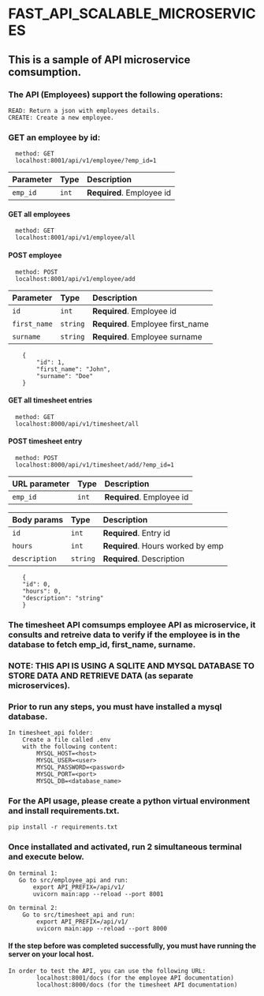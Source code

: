 # FAST_API_SCALABLE_MICROSERVICES

## This is a sample of API microservice comsumption.

### The API (Employees) support the following operations:
    READ: Return a json with employees details.
    CREATE: Create a new employee.

### GET an employee by id:
```http
  method: GET 
  localhost:8001/api/v1/employee/?emp_id=1
```
| Parameter      | Type     | Description                         |
| :------------- | :------- | :---------------------------------  |
| `emp_id`       | `int`    | **Required**. Employee id           |

#### GET all employees
```http
  method: GET
  localhost:8001/api/v1/employee/all
```

#### POST employee
```http
  method: POST
  localhost:8001/api/v1/employee/add
```

| Parameter      | Type     | Description                         |
| :------------- | :------- | :---------------------------------  |
| `id`           | `int`    | **Required**. Employee id           |
| `first_name`   | `string` | **Required**. Employee first_name   |
| `surname`      | `string` | **Required**. Employee surname      |

```http
    {
        "id": 1,
        "first_name": "John",
        "surname": "Doe"
    }
```

#### GET all timesheet entries
```http
  method: GET
  localhost:8000/api/v1/timesheet/all
```

#### POST timesheet entry
```http
  method: POST
  localhost:8000/api/v1/timesheet/add/?emp_id=1
```

| URL parameter  | Type     | Description                         |
| :------------- | :------- | :---------------------------------  |
| `emp_id`       | `int`    | **Required**. Employee id           |


| Body params    | Type     | Description                         |
| :------------- | :------- | :---------------------------------  |
| `id`           | `int`    | **Required**. Entry id              |
| `hours`        | `int`    | **Required**. Hours worked by emp   |
| `description`  | `string` | **Required**. Description           |


```http
    {
    "id": 0,
    "hours": 0,
    "description": "string"
    }
```

### The timesheet API comsumps employee API as microservice, it consults and retreive data to verify if the employee is in the database to fetch emp_id, first_name, surname.

### NOTE: THIS API IS USING A SQLITE AND MYSQL DATABASE TO STORE DATA AND RETRIEVE DATA (as separate microservices).

### Prior to run any steps, you must have installed a mysql database.

    In timesheet_api folder:
        Create a file called .env
        with the following content:
            MYSQL_HOST=<host>
            MYSQL_USER=<user>
            MYSQL_PASSWORD=<password>
            MYSQL_PORT=<port>
            MYSQL_DB=<database_name>

### For the API usage, please create a python virtual environment and install requirements.txt.

    pip install -r requirements.txt

### Once installated and activated, run 2 simultaneous terminal and execute below.
    On terminal 1:
       Go to src/employee_api and run:
           export API_PREFIX=/api/v1/
           uvicorn main:app --reload --port 8001
    
    On terminal 2:
        Go to src/timesheet_api and run:
            export API_PREFIX=/api/v1/
            uvicorn main:app --reload --port 8000

#### If the step before was completed successfully, you must have running the server on your local host.

    In order to test the API, you can use the following URL:
            localhost:8001/docs (for the employee API documentation)
            localhost:8000/docs (for the timesheet API documentation)
